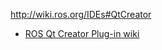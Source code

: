 http://wiki.ros.org/IDEs#QtCreator

- [ ROS Qt Creator Plug-in wiki](https://ros-industrial.github.io/ros_qtc_plugin/)